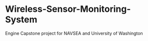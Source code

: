 # Wireless-Sensor-Monitoring-System
Engine Capstone project for NAVSEA and University of Washington
